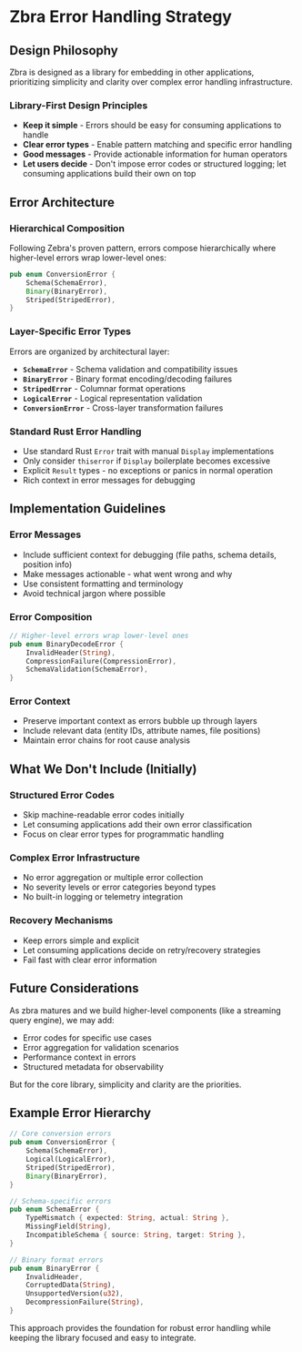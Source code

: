 # Zbra Error Handling Strategy

## Design Philosophy

Zbra is designed as a library for embedding in other applications, prioritizing simplicity and clarity over complex error handling infrastructure.

### Library-First Design Principles

- **Keep it simple** - Errors should be easy for consuming applications to handle
- **Clear error types** - Enable pattern matching and specific error handling
- **Good messages** - Provide actionable information for human operators
- **Let users decide** - Don't impose error codes or structured logging; let consuming applications build their own on top

## Error Architecture

### Hierarchical Composition

Following Zebra's proven pattern, errors compose hierarchically where higher-level errors wrap lower-level ones:

```rust
pub enum ConversionError {
    Schema(SchemaError),
    Binary(BinaryError), 
    Striped(StripedError),
}
```

### Layer-Specific Error Types

Errors are organized by architectural layer:

- **`SchemaError`** - Schema validation and compatibility issues
- **`BinaryError`** - Binary format encoding/decoding failures
- **`StripedError`** - Columnar format operations
- **`LogicalError`** - Logical representation validation
- **`ConversionError`** - Cross-layer transformation failures

### Standard Rust Error Handling

- Use standard Rust `Error` trait with manual `Display` implementations
- Only consider `thiserror` if `Display` boilerplate becomes excessive
- Explicit `Result` types - no exceptions or panics in normal operation
- Rich context in error messages for debugging

## Implementation Guidelines

### Error Messages

- Include sufficient context for debugging (file paths, schema details, position info)
- Make messages actionable - what went wrong and why
- Use consistent formatting and terminology
- Avoid technical jargon where possible

### Error Composition

```rust
// Higher-level errors wrap lower-level ones
pub enum BinaryDecodeError {
    InvalidHeader(String),
    CompressionFailure(CompressionError),
    SchemaValidation(SchemaError),
}
```

### Error Context

- Preserve important context as errors bubble up through layers
- Include relevant data (entity IDs, attribute names, file positions)
- Maintain error chains for root cause analysis

## What We Don't Include (Initially)

### Structured Error Codes
- Skip machine-readable error codes initially
- Let consuming applications add their own error classification
- Focus on clear error types for programmatic handling

### Complex Error Infrastructure
- No error aggregation or multiple error collection
- No severity levels or error categories beyond types
- No built-in logging or telemetry integration

### Recovery Mechanisms
- Keep errors simple and explicit
- Let consuming applications decide on retry/recovery strategies
- Fail fast with clear error information

## Future Considerations

As zbra matures and we build higher-level components (like a streaming query engine), we may add:

- Error codes for specific use cases
- Error aggregation for validation scenarios
- Performance context in errors
- Structured metadata for observability

But for the core library, simplicity and clarity are the priorities.

## Example Error Hierarchy

```rust
// Core conversion errors
pub enum ConversionError {
    Schema(SchemaError),
    Logical(LogicalError),
    Striped(StripedError),
    Binary(BinaryError),
}

// Schema-specific errors
pub enum SchemaError {
    TypeMismatch { expected: String, actual: String },
    MissingField(String),
    IncompatibleSchema { source: String, target: String },
}

// Binary format errors  
pub enum BinaryError {
    InvalidHeader,
    CorruptedData(String),
    UnsupportedVersion(u32),
    DecompressionFailure(String),
}
```

This approach provides the foundation for robust error handling while keeping the library focused and easy to integrate.